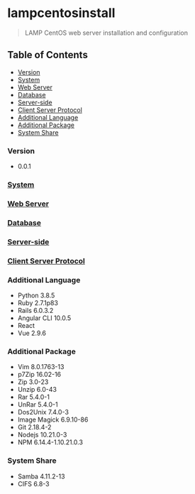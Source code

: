 # lampcentosinstall
> LAMP CentOS web server installation and configuration

## Table of Contents
* [Version](#version)
* [System](#system)
* [Web Server](#web-server)
* [Database](#database)
* [Server-side](#server-side)
* [Client Server Protocol](#client-server-protocol)
* [Additional Language](#additional-language)
* [Additional Package](#additional-package)
* [System Share](#system-share)

### Version
* 0.0.1

### [System](https://github.com/Cuates/lampcentosinstall/blob/master/system)

### [Web Server](https://github.com/Cuates/lampcentosinstall/tree/master/webserver)

### [Database](https://github.com/Cuates/lampcentosinstall/tree/master/database)

### [Server-side](https://github.com/Cuates/lampcentosinstall/tree/master/serverside)

### [Client Server Protocol](https://github.com/Cuates/lampcentosinstall/tree/master/clientseverprotocol)

### Additional Language
* Python 3.8.5
* Ruby 2.7.1p83
* Rails 6.0.3.2
* Angular CLI 10.0.5
* React
* Vue 2.9.6

### Additional Package
* Vim 8.0.1763-13
* p7Zip 16.02-16
* Zip 3.0-23
* Unzip 6.0-43
* Rar 5.4.0-1
* UnRar 5.4.0-1
* Dos2Unix 7.4.0-3
* Image Magick 6.9.10-86
* Git 2.18.4-2
* Nodejs 10.21.0-3
* NPM 6.14.4-1.10.21.0.3

### System Share
* Samba 4.11.2-13
* CIFS 6.8-3
